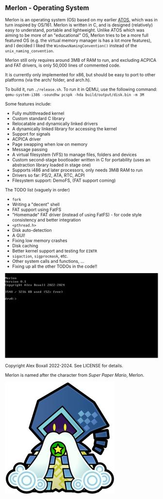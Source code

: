 ## Merlon - Operating System ##

Merlon is an operating system (OS) based on my earlier [ATOS](https://github.com/alexdboxall/ATOS), which was in turn inspired by OS/161. Merlon is written in C, and is designed (relatively) easy to understand, portable and lightweight. Unlike ATOS which was aiming to be more of an "educational" OS, Merlon tries to be a more full featured OS (e.g. the virtual memory manager is has a lot more features), and I decided I liked the `WindowsNamingConvention()` instead of the `unix_naming_convention`.

Merlon still only requires around 3MB of RAM to run, and excluding ACPICA and FAT drivers, is only 50,000 lines of commented code.

It is currently only implemented for x86, but should be easy to port to other platforms (via the arch/ folder, and arch.h).

To build it, run `./release.sh`. To run it in QEMU, use the following command: `qemu-system-i386 -soundhw pcspk -hda build/output/disk.bin -m 3M`

Some features include:
- Fully multithreaded kernel
- Custom standard C library
- Relocatable and dynamically linked drivers
- A dynamically linked library for accessing the kernel
- Support for signals
- ACPICA driver
- Page swapping when low on memory
- Message passing
- A virtual filesystem (VFS) to manage files, folders and devices
- Custom second-stage bootloader written in C for portability (uses an abstraction library loaded in stage one)
- Supports i486 and later processors, only needs 3MiB RAM to run
- Drivers so far: PS/2, ATA, RTC, ACPI
- Filesystem support: DemoFS, (FAT support coming)

The TODO list (vaguely in order)
- `fork`
- Writing a "decent" shell
- FAT support using FatFS
- "Homemade" FAT driver (instead of using FatFS) - for code style consistency and better integration
- `<pthread.h>`
- Disk auto-detection
- A GUI!
- Fixing low memory crashes
- Disk caching
- Better kernel support and testing for `EINTR`
- `sigaction`, `sigprocmask`, etc.
- Other system calls and functions, ...
- Fixing up all the other TODOs in the code!!

![Merlon Kernel](https://github.com/alexdboxall/Merlon/blob/main/docs/assets/readme/b.jpg "Merlon Kernel")

Copyright Alex Boxall 2022-2024. See LICENSE for details.

Merlon is named after the character from *Super Paper Mario*, Merlon.

![Merlon](https://github.com/alexdboxall/Merlon/blob/main/docs/assets/logo/merlon.png)
